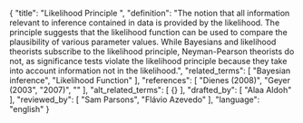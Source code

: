{
  "title": "Likelihood Principle ",
  "definition": "The notion that all information relevant to inference contained in data is provided by the likelihood. The principle suggests that the likelihood function can be used to compare the plausibility of various parameter values. While Bayesians and likelihood theorists subscribe to the likelihood principle, Neyman-Pearson theorists do not, as significance tests violate the likelihood principle because they take into account information not in the likelihood.",
  "related_terms": [
    "Bayesian inference",
    "Likelihood Function"
  ],
  "references": [
    "Dienes (2008)",
    "Geyer (2003",
    "2007)",
    ""
  ],
  "alt_related_terms": [
    {}
  ],
  "drafted_by": [
    "Alaa Aldoh"
  ],
  "reviewed_by": [
    "Sam Parsons",
    "Flávio Azevedo"
  ],
  "language": "english"
}
